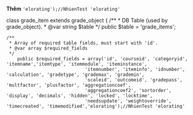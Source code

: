 **Thêm** ```'elorating');//NhienTest 'elorating'```

class grade_item extends grade_object {
    /**
     * DB Table (used by grade_object).
     * @var string $table
     */
    public $table = 'grade_items';

    /**
     * Array of required table fields, must start with 'id'.
     * @var array $required_fields
     */
        public $required_fields = array('id', 'courseid', 'categoryid', 'itemname','itemtype', 'itemmodule', 'iteminstance',
                                 'itemnumber', 'iteminfo', 'idnumber', 'calculation', 'gradetype', 'grademax', 'grademin',
                                 'scaleid', 'outcomeid', 'gradepass', 'multfactor', 'plusfactor', 'aggregationcoef',
                                 'aggregationcoef2', 'sortorder', 'display', 'decimals', 'hidden', 'locked', 'locktime',
                                 'needsupdate', 'weightoverride', 'timecreated', 'timemodified','elorating');//NhienTest 'elorating'


